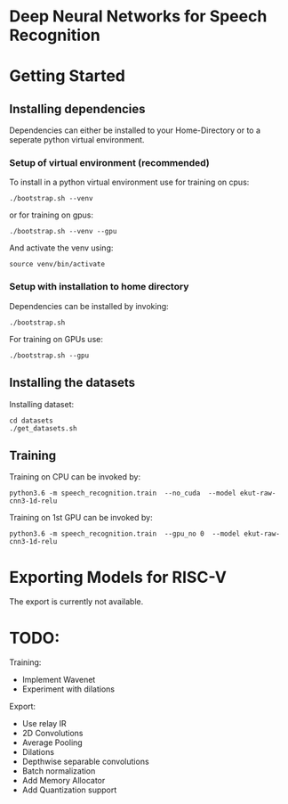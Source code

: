 # Deep Neural Networks for Speech Recognition

# Getting Started 


## Installing dependencies

Dependencies can either be installed to your Home-Directory or to a seperate python virtual environment.

### Setup of virtual environment (recommended)

To install in a python virtual environment use for training on cpus:

    ./bootstrap.sh --venv
    
or for training on gpus:

    ./bootstrap.sh --venv --gpu

And activate the venv using:

    source venv/bin/activate
    
    
### Setup with installation to home directory

Dependencies can be installed by invoking:

    ./bootstrap.sh
	
For training on GPUs use:

    ./bootstrap.sh --gpu
    
	
## Installing the datasets
	
Installing dataset:

    cd datasets
	./get_datasets.sh

## Training

Training on CPU can be invoked by:
   
    python3.6 -m speech_recognition.train  --no_cuda  --model ekut-raw-cnn3-1d-relu

Training on 1st GPU can be invoked by:

    python3.6 -m speech_recognition.train  --gpu_no 0  --model ekut-raw-cnn3-1d-relu


# Exporting Models for RISC-V
	
The export is currently not available. 


# TODO:
Training:
  
- Implement Wavenet
- Experiment with dilations
  
Export:
- Use relay IR
- 2D Convolutions
- Average Pooling
- Dilations
- Depthwise separable convolutions
- Batch normalization
- Add Memory Allocator
- Add Quantization support
